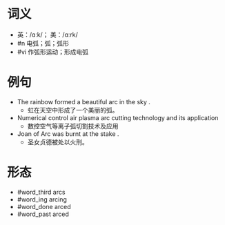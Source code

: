 # 词义
- 英：/ɑːk/； 美：/ɑːrk/
- #n 电弧；弧；弧形
- #vi 作弧形运动；形成电弧
# 例句
- The rainbow formed a beautiful arc in the sky .
	- 虹在天空中形成了一个美丽的弧。
- Numerical control air plasma arc cutting technology and its application
	- 数控空气等离子弧切割技术及应用
- Joan of Arc was burnt at the stake .
	- 圣女贞德被处以火刑。
# 形态
- #word_third arcs
- #word_ing arcing
- #word_done arced
- #word_past arced
